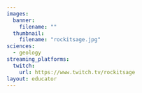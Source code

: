 ```yaml
---
images:
  banner:
    filename: ""
  thumbnail:
    filename: "rockitsage.jpg"
sciences:
  - geology
streaming_platforms:
  twitch:
    url: https://www.twitch.tv/rockitsage
layout: educator
---
```

